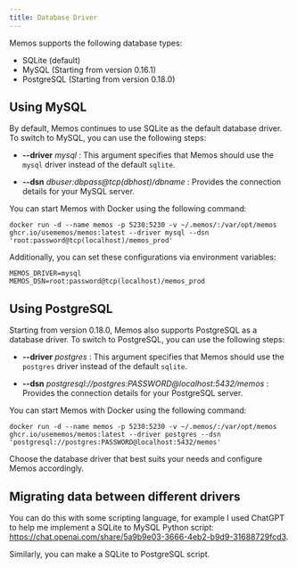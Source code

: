 ```yaml
---
title: Database Driver
---
```


Memos supports the following database types:

- SQLite (default)
- MySQL (Starting from version 0.16.1)
- PostgreSQL (Starting from version 0.18.0)

## Using MySQL

By default, Memos continues to use SQLite as the default database driver. To switch to MySQL, you can use the following steps:

- **--driver** _mysql_ : This argument specifies that Memos should use the `mysql` driver instead of the default `sqlite`.

- **--dsn** _dbuser:dbpass@tcp(dbhost)/dbname_ : Provides the connection details for your MySQL server.

You can start Memos with Docker using the following command:

```shell
docker run -d --name memos -p 5230:5230 -v ~/.memos/:/var/opt/memos ghcr.io/usememos/memos:latest --driver mysql --dsn 'root:password@tcp(localhost)/memos_prod'
```

Additionally, you can set these configurations via environment variables:

```shell
MEMOS_DRIVER=mysql
MEMOS_DSN=root:password@tcp(localhost)/memos_prod
```

## Using PostgreSQL

Starting from version 0.18.0, Memos also supports PostgreSQL as a database driver. To switch to PostgreSQL, you can use the following steps:

- **--driver** _postgres_ : This argument specifies that Memos should use the `postgres` driver instead of the default `sqlite`.

- **--dsn** _postgresql://postgres:PASSWORD@localhost:5432/memos_ : Provides the connection details for your PostgreSQL server.

You can start Memos with Docker using the following command:

```shell
docker run -d --name memos -p 5230:5230 -v ~/.memos/:/var/opt/memos ghcr.io/usememos/memos:latest --driver postgres --dsn 'postgresql://postgres:PASSWORD@localhost:5432/memos'
```

Choose the database driver that best suits your needs and configure Memos accordingly.

## Migrating data between different drivers

You can do this with some scripting language, for example I used ChatGPT to help me implement a SQLite to MySQL Python script: https://chat.openai.com/share/5a9b9e03-3666-4eb2-b9d9-31688729fcd3.

Similarly, you can make a SQLite to PostgreSQL script.
